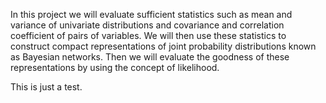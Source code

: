 In this project we will evaluate sufficient statistics such as mean and variance of univariate distributions and covariance and correlation coefficient of pairs of variables. We will then use these statistics to construct compact representations of joint probability distributions known as Bayesian networks. Then we will evaluate the goodness of these representations by using the concept of likelihood.

This is just a test.